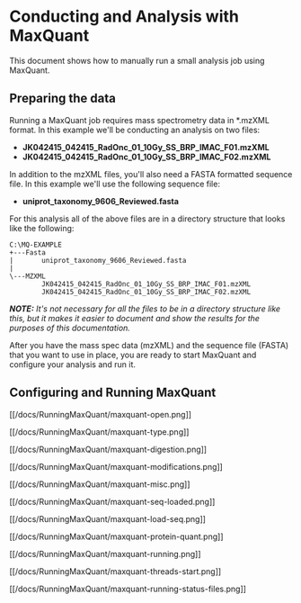 # Conducting and Analysis with MaxQuant

This document shows how to manually run a small analysis job using MaxQuant.

## Preparing the data

Running a MaxQuant job requires mass spectrometry data in *.mzXML format. In this example we'll be conducting an analysis on two files:

* **JK042415_042415_RadOnc_01_10Gy_SS_BRP_IMAC_F01.mzXML**
* **JK042415_042415_RadOnc_01_10Gy_SS_BRP_IMAC_F02.mzXML**

In addition to the mzXML files, you'll also need a FASTA formatted sequence file. In this example we'll use the following sequence file:

* **uniprot_taxonomy_9606_Reviewed.fasta**

For this analysis all of the above files are in a directory structure that looks like the following:

```
C:\MQ-EXAMPLE
+---Fasta
|       uniprot_taxonomy_9606_Reviewed.fasta
|
\---MZXML
        JK042415_042415_RadOnc_01_10Gy_SS_BRP_IMAC_F01.mzXML
        JK042415_042415_RadOnc_01_10Gy_SS_BRP_IMAC_F02.mzXML
```

***NOTE:*** *It's not necessary for all the files to be in a directory structure like this, but it makes it easier to document and show the results for the purposes of this documentation.*    

After you have the mass spec data (mzXML) and the sequence file (FASTA) that you want to use in place, you are ready to start MaxQuant and configure your analysis and run it.


## Configuring and Running MaxQuant

[[/docs/RunningMaxQuant/maxquant-open.png]]



[[/docs/RunningMaxQuant/maxquant-type.png]]

[[/docs/RunningMaxQuant/maxquant-digestion.png]]

[[/docs/RunningMaxQuant/maxquant-modifications.png]]


[[/docs/RunningMaxQuant/maxquant-misc.png]]


[[/docs/RunningMaxQuant/maxquant-seq-loaded.png]]


[[/docs/RunningMaxQuant/maxquant-load-seq.png]]


[[/docs/RunningMaxQuant/maxquant-protein-quant.png]]


[[/docs/RunningMaxQuant/maxquant-running.png]]

[[/docs/RunningMaxQuant/maxquant-threads-start.png]]

[[/docs/RunningMaxQuant/maxquant-running-status-files.png]]










